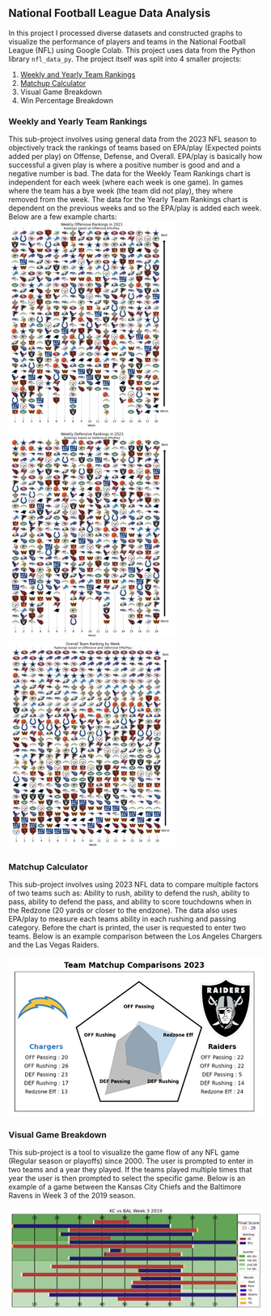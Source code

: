 ## National Football League Data Analysis
In this project I processed diverse datasets and constructed graphs to visualize the performance of players and teams in the National Football League (NFL) using Google Colab.
This project uses data from the Python library `nfl_data_py`.
The project itself was split into 4 smaller projects:
1. [Weekly and Yearly Team Rankings](weekly_and_yearly_team_rankings)
2. [Matchup Calculator](#matchup_calculator)
3. Visual Game Breakdown
4. Win Percentage Breakdown  

### Weekly and Yearly Team Rankings <a name="weekly_and_yearly_team_rankings"></a>
This sub-project involves using general data from the 2023 NFL season to objectively track the rankings of teams based on EPA/play (Expected points added per play) on Offense, Defense, and Overall.
EPA/play is basically how successful a given play is where a positive number is good and and a negative number is bad.
The data for the Weekly Team Rankings chart is independent for each week (where each week is one game). In games where the team has a bye week (the team did not play), they where removed from the week.
The data for the Yearly Team Rankings chart is dependent on the previous weeks and so the EPA/play is added each week.
Below are a few example charts:  
<img src="WeeklyOffensiveRankings.png" width="333">
<img src="WeeklyDefensiveRankings.png" width="333">
<img src="OverallTeamRankings.png" width="333">
  
### Matchup Calculator <a name="matchup_calculator"></a>
This sub-project involves using 2023 NFL data to compare multiple factors of two teams such as: Ability to rush, ability to defend the rush, ability to pass, ability to defend the pass, and ability to score touchdowns when in the Redzone (20 yards or closer to the endzone). The data also uses EPA/play to measure each teams ability in each rushing and passing category. Before the chart is printed, the user is requested to enter two teams. Below is an example comparison between the Los Angeles Chargers and the Las Vegas Raiders.
<p align="center">
  <img src="TeamMatchupCalc.png" width="600"/>
</p>
  
### Visual Game Breakdown
This sub-project is a tool to visualize the game flow of any NFL game (Regular season or playoffs) since 2000. The user is prompted to enter in two teams and a year they played. If the teams played multiple times that year the user is then prompted to select the specific game. Below is an example of a game between the Kansas City Chiefs and the Baltimore Ravens in Week 3 of the 2019 season.  
<p align="center">
  <img src="VisualBreakdown.png" width="600"/>
</p>

 
